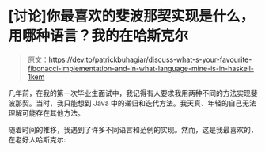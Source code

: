 # [讨论]你最喜欢的斐波那契实现是什么，用哪种语言？我的在哈斯克尔

> 原文：<https://dev.to/patrickbuhagiar/discuss-what-s-your-favourite-fibonacci-implementation-and-in-what-language-mine-is-in-haskell-1kem>

几年前，在我的第一次毕业生面试中，我记得有人要求我用两种不同的方法实现斐波那契。当时，我只能想到 Java 中的递归和迭代方法。我天真、年轻的自己无法理解可能存在其他方法。

随着时间的推移，我遇到了许多不同语言和范例的实现。然而，这是我最喜欢的，在老好人哈斯克尔: